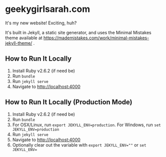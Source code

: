 # geekygirlsarah.com

It's my new website! Exciting, huh?

It's built in Jekyll, a static site generator, and uses the Minimal Mistakes theme available at 
https://mademistakes.com/work/minimal-mistakes-jekyll-theme/ .

## How to Run It Locally

1) Install Ruby v2.6.2 (if need be)
1) Run `bundle`
1) Run `jekyll serve`
1) Navigate to [http://localhost:4000](http://localhost:4000)

## How to Run It Locally (Production Mode)

1) Install Ruby v2.6.2 (if need be)
1) Run `bundle`
1) For OSX/Linux, run `export JEKYLL_ENV=production`. For Windows, run `set JEKYLL_ENV=production`
1) Run `jekyll serve`
1) Navigate to [http://localhost:4000](http://localhost:4000)
1) Optionally clear out the variable with `export JEKYLL_ENV=""` or `set JEKYLL_ENV=`


